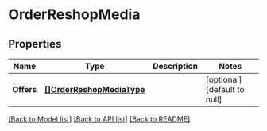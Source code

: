 # OrderReshopMedia

## Properties
Name | Type | Description | Notes
------------ | ------------- | ------------- | -------------
**Offers** | [**[]OrderReshopMediaType**](OrderReshopMediaType.md) |  | [optional] [default to null]

[[Back to Model list]](../README.md#documentation-for-models) [[Back to API list]](../README.md#documentation-for-api-endpoints) [[Back to README]](../README.md)


